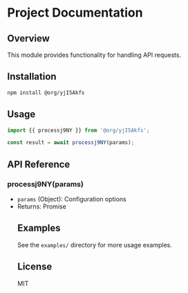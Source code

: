 # Project Documentation

## Overview
This module provides functionality for handling API requests.

## Installation
```bash
npm install @org/yjI5Akfs
```

## Usage
```javascript
import {{ processj9NY }} from '@org/yjI5Akfs';

const result = await processj9NY(params);
```

## API Reference
### processj9NY(params)
- `params` (Object): Configuration options
- Returns: Promise<Object>

## Examples
See the `examples/` directory for more usage examples.

## License
MIT
